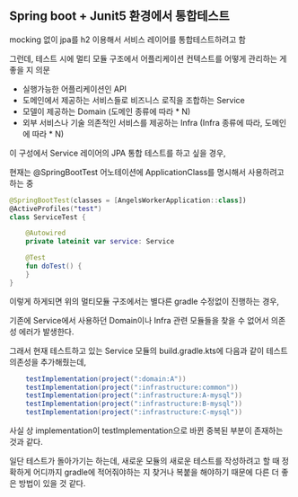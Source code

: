 ## Spring boot + Junit5 환경에서 통합테스트

mocking 없이 jpa를 h2 이용해서 서비스 레이어를 통합테스트하려고 함

그런데, 테스트 시에 멀티 모듈 구조에서 어플리케이션 컨텍스트를 어떻게 관리하는 게 좋을 지 의문

- 실행가능한 어플리케이션인 API
- 도메인에서 제공하는 서비스들로 비즈니스 로직을 조합하는 Service
- 모델이 제공하는 Domain (도메인 종류에 따라 * N)
- 외부 서비스나 기술 의존적인 서비스를 제공하는 Infra (Infra 종류에 따라, 도메인에 따라 * N)

이 구성에서 Service 레이어의 JPA 통합 테스트를 하고 싶을 경우,

현재는 @SpringBootTest 어노테이션에 ApplicationClass를 명시해서 사용하려고 하는 중

```kotlin
@SpringBootTest(classes = [AngelsWorkerApplication::class])
@ActiveProfiles("test")
class ServiceTest {

    @Autowired
    private lateinit var service: Service

    @Test
    fun doTest() {
    }
}

```

이렇게 하게되면 위의 멀티모듈 구조에서는 별다른 gradle 수정없이 진행하는 경우,

기존에 Service에서 사용하던 Domain이나 Infra 관련 모듈들을 찾을 수 없어서 의존성 에러가 발생한다.

그래서 현재 테스트하고 있는 Service 모듈의 build.gradle.kts에 다음과 같이 테스트 의존성을 추가해줬는데,

```gradle
    testImplementation(project(":domain:A"))
    testImplementation(project(":infrastructure:common"))
    testImplementation(project(":infrastructure:A-mysql"))
    testImplementation(project(":infrastructure:B-mysql"))
    testImplementation(project(":infrastructure:C-mysql"))
```
사실 상 implementation이 testImplementation으로 바뀐 중복된 부분이 존재하는 것과 같다.

일단 테스트가 돌아가기는 하는데, 새로운 모듈의 새로운 테스트를 작성하려고 할 때 정확하게 어디까지 gradle에 적어줘야하는 지 찾거나 복붙을 해야하기 때문에 다른 더 좋은 방법이 있을 것 같다.
